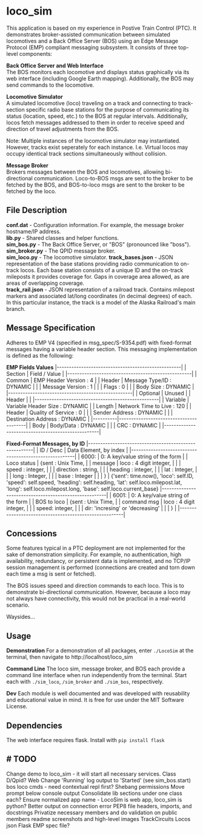 # loco_sim

This application is based on my experience in Postive Train Control (PTC). It demonstrates broker-assisted communication between simulated locomotives and a Back Office Server (BOS) using an Edge Message Protocol (EMP) compliant messaging subsystem. It consists of three top-level components:

**Back Office Server and Web Interface**  
The BOS monitors each locomotive and displays status graphically via its web interface (including Google Earth mapping). Additionally, the BOS may send commands to the locomotive.

**Locomotive Simulator**  
A simulated locomotive (loco) traveling on a track and connecting to track-section specific radio base stations for the purpose of communicating its status (location, speed, etc.) to the BOS at regular intervals. Additionally, locos fetch messages addressed to them in order to receive speed and direction of travel adjustments from the BOS.  

Note: Multiple instances of the locomotive simulator may instantiated. However, tracks exist seperately for each instance. I.e. Virtual locos may occupy identical track sections simultaneously without collision.

**Message Broker**  
Brokers messages between the BOS and locomotives, allowing bi-directional communication. Loco-to-BOS msgs are sent to the broker to be fetched by the BOS, and BOS-to-loco msgs are sent to the broker to be fetched by the loco.

## File Description

**conf.dat** - Configuration information. For example, the message broker hostname/IP address.  
**lib.py** - Shared classes and helper functions.  
**sim_bos.py** - The Back Office Server, or "BOS" (pronounced like "boss").  
**sim_broker.py** - The QPID message broker.  
**sim_loco.py** - The locomotive simulator.
**track_bases.json** - JSON representation of the base stations providing radio communication to on-track locos. Each base station consists of a unique ID and the on-track mileposts it provides coverage for. Gaps in coverage area allowed, as are areas of overlapping coverage.  
**track_rail.json** - JSON representation of a railroad track. Contains milepost markers and associated lat/long coordinates (in decimal degrees) of each. In this particular instance, the track is a model of the Alaska Railroad's main branch.

## Message Specification

Adheres to EMP V4 (specified in msg_spec/S-9354.pdf) with fixed-format messages having a variable header section. This messaging implementation is defined as the following:

**EMP Fields Values**
|---------------------------------------------------|
| Section  | Field / Value                          |
|---------------------------------------------------|
| Common   | EMP Header Version    : 4              |
| Header   | Message Type/ID       : DYNAMIC        |
|          | Message Version       : 1              |
|          | Flags                 : 0              |
|          | Body Size             : DYNAMIC        |
|---------------------------------------------------|
| Optional | Unused                                 |
| Header   |                                        |
|---------------------------------------------------|
| Variable | Variable Header Size  : DYNAMIC        |
| Length   | Network Time to Live  : 120            |
| Header   | Quality of Service    : 0              |
|          | Sender Address        : DYNAMIC        |
|          | Destination Address   : DYNAMIC        |
|----------|----------------------------------------|
| Body     | Body/Data             : DYNAMIC        |
|          | CRC                   : DYNAMIC        |
|---------------------------------------------------|

**Fixed-Format Messages, by ID**
|-------------------------------------------------------|
| ID / Desc     | Data Element, by index                |
|-------------------------------------------------------|
| 6000:         | 0: A key/value string of the form     |
| Loco status   |    {sent          : Unix Time,         |
| message       |     loco          : 4 digit integer,   |
|               |     speed        : integer,   |
|               |     direction    : string,   |
|               |     heading        : integer,   |
|               |     lat     : Integer,           |
|               |     long    : Integer,           |
|               |     base : Integer            |
|               |    }                                  |
                    {'sent': time.now(),
                       'loco': self.ID,
                       'speed': self.speed,
                       'heading': self.heading,
                       'lat': self.loco.milepost.lat,
                       'long': self.loco.milepost.long,
                       'base': self.loco.current_base}
|-------------------------------------------------------|
| 6001:         | 0: A key/value string of the form     |
| BOS to loco   |    {sent    : Unix Time,         |
| command msg   |     loco : 4 digit integer,   |
|               |     speed:      integer,      |
|               |     dir:    'incresing' or 'decreasing'   |
|               |    }                                  |
|-------------------------------------------------------|

## Concessions

Some features typical in a PTC deployment are not implemented for the sake of demonstration simplicity. For example, no authentication, high availability, redundancy, or persistent data is implemented, and no TCP/IP session management is performed (connections are created and torn down each time a msg is sent or fetched).

The BOS issues speed and direction commands to each loco. This is to demonstrate bi-directional communication. However, because a loco may not always have connectivity, this would not be practical in a real-world scenario.

Waysides...

## Usage
  
**Demonstration**
For a demonstration of all packages, enter `./LocoSim` at the terminal, then navigate to http://localhost/loco_sim

**Command Line**
The loco sim, message broker, and BOS each provide a command line interface when run independently from the terminal. Start each with `./sim_loco`, `/sim_broker` and `./sim_bos`, respectively.

**Dev**
Each module is well documented and was developed with reusability and educational value in mind. It is free for use under the MIT Software License.

## Dependencies

The web interface requires flask. Install with `pip install flask`

## # TODO

Change demo to loco_sim - it will start all necessary services.
Class D/Qpid?
Web
Change 'Running' log output to 'Started' (see sim_bos.start)
bos loco cmds - need contextual repl first?
Shebang permissions
Move prompt below console output
Consolidate lib sections under one class each?
Ensure normalized app name - LocoSim is web app, loco_sim is python?
Better output on connection error
PEP8 file headers, imports, and docstrings
Privatize necessary members and do validation on public members
readme screenshots and high-level images
TrackCircuits
Locos json
Flask
EMP spec file?
